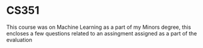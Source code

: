 # CS351
This course was on Machine Learning as a part of my Minors degree, this encloses a few questions related to an assingment assigned as a part of the evaluation
